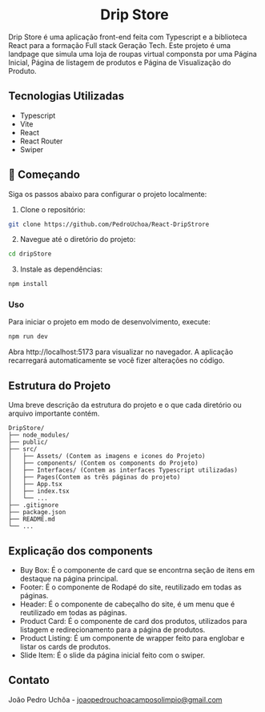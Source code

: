 <h1 align="center"> Drip Store </h1>
Drip Store é uma aplicação front-end feita com Typescript e a biblioteca React para a formação Full stack Geração Tech. Este projeto é uma landpage que simula uma loja de roupas virtual componsta por uma Página Inicial, Página de listagem de produtos e Página de Visualização do Produto.

## Tecnologias Utilizadas
- Typescript
- Vite
- React
- React Router
- Swiper

## 🚀 Começando
Siga os passos abaixo para configurar o projeto localmente:

1. Clone o repositório:

 ```bash
 git clone https://github.com/PedroUchoa/React-DripStrore
```

2. Navegue até o diretório do projeto:

 ```bash
 cd dripStore
```

3. Instale as dependências:

 ```bash
 npm install
```

### Uso
Para iniciar o projeto em modo de desenvolvimento, execute:

 ```bash
 npm run dev
```

Abra http://localhost:5173 para visualizar no navegador. A aplicação recarregará automaticamente se você fizer alterações no código.

## Estrutura do Projeto
Uma breve descrição da estrutura do projeto e o que cada diretório ou arquivo importante contém.
```text
DripStore/
├── node_modules/
├── public/
├── src/
│   ├── Assets/ (Contem as imagens e icones do Projeto)
│   ├── components/ (Contem os components do Projeto)
│   ├── Interfaces/ (Contem as interfaces Typescript utilizadas)
│   ├── Pages(Contem as três páginas do projeto)
│   ├── App.tsx
│   ├── index.tsx
│   └── ...
├── .gitignore
├── package.json
├── README.md
└── ...
```

## Explicação dos components
- Buy Box: É o componente de card que se encontrna seção de itens em destaque na página principal.
- Footer: É o componente de Rodapé do site, reutilizado em todas as páginas.
- Header: É o componente de cabeçalho do site, é um menu que é reutilizado em todas as páginas.
- Product Card: É o componente de card dos produtos, utilizados para listagem e redirecionamento para a página de produtos.
- Product Listing: É um componente de wrapper feito para englobar e listar os cards de produtos.
- Slide Item: É o slide da página inicial feito com o swiper.

## Contato

João Pedro Uchôa - joaopedrouchoacamposolimpio@gmail.com


